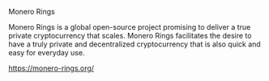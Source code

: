 Monero Rings

Monero Rings is a global open-source project promising to deliver a true private cryptocurrency that scales. Monero Rings facilitates the desire to have a truly private and decentralized cryptocurrency that is also quick and easy for everyday use.

https://monero-rings.org/

